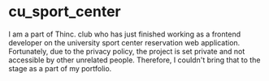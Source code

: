 # cu_sport_center

I am a part of Thinc. club who has just finished working as a frontend developer on the university sport center reservation web application.
Fortunately, due to the privacy policy, the project is set private and not accessible by other unrelated people. 
Therefore, I couldn't bring that to the stage as a part of my portfolio.
